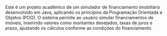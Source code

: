 Este é um projeto acadêmico de um simulador de financiamento imobiliário desenvolvido em Java, aplicando os princípios da Programação Orientada a Objetos (POO). O sistema permite ao usuário simular financiamentos de imóveis, inserindo valores como montantes desejados, taxas de juros e prazo, ajustando os cálculos conforme as condições do financiamento.
